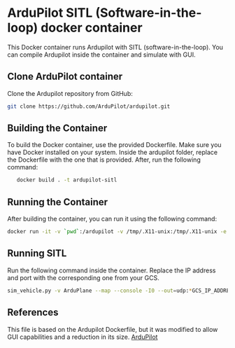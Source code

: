 # ArduPilot SITL (Software-in-the-loop) docker container

This Docker container runs Ardupilot with SITL (software-in-the-loop). You can compile Ardupilot inside the container and simulate with GUI. 

## Clone ArduPilot container

Clone the Ardupilot repository from GitHub:
```bash
git clone https://github.com/ArduPilot/ardupilot.git
```

## Building the Container

To build the Docker container, use the provided Dockerfile. Make sure you have Docker installed on your system. Inside the ardupilot folder, replace the Dockerfile with the one that is provided. After, run the following command:

```bash
   docker build . -t ardupilot-sitl
```

## Running the Container

After building the container, you can run it using the following command:

```bash
docker run -it -v `pwd`:/ardupilot -v /tmp/.X11-unix:/tmp/.X11-unix -e DISPLAY=$DISPLAY ardupilot-sitl /bin/bash 
```

## Running SITL

Run the following command inside the container. Replace the IP address and port with the corresponding one from your GCS.

```bash
sim_vehicle.py -v ArduPlane --map --console -I0 --out=udp:*GCS_IP_ADDRES*:*UDP_PORT*
```

## References

This file is based on the Ardupilot Dockerfile, but it was modified to allow GUI capabilities and a reduction in its size.
[ArduPilot](https://github.com/ArduPilot/ardupilot.git)
